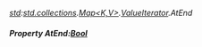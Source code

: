 _[std](../../modules/std/std-module.md):[std.collections](../../modules/std/std-collections.md).[Map<K,V>](../../modules/std/std-collections-map.md).[ValueIterator](../../modules/std/std-collections-map-valueiterator.md).AtEnd_
##### Property AtEnd:[Bool](../../modules/wonkey/wonkey-types-bool.md)
